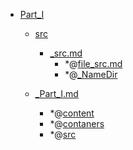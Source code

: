 - <a href = "E:\Node_projects\Node_Way\NBase\_Md\_Index\__Closer\_Lint\_I_level copy 2\Part_I\cat.Part_I\dir.Part_I.md">Part_I</a>
    - <a href = "E:\Node_projects\Node_Way\NBase\_Md\_Index\__Closer\_Lint\_I_level copy 2\Part_I\src\cat.src\dir.src.md">src</a>
        - <a href = "E:\Node_projects\Node_Way\NBase\_Md\_Index\__Closer\_Lint\_I_level copy 2\Part_I\src\_src.md">_src.md</a>
            - *@[file_src.md](file_src.md)
            - *@[_NameDir](NameDir/_NameDir.md)
    
    - <a href = "E:\Node_projects\Node_Way\NBase\_Md\_Index\__Closer\_Lint\_I_level copy 2\Part_I\_Part_I.md">_Part_I.md</a>
        - *@[content](content/_content.md)
        - *@[contaners](contaners/_contaners.md)
        - *@[src](src/_src.md)
